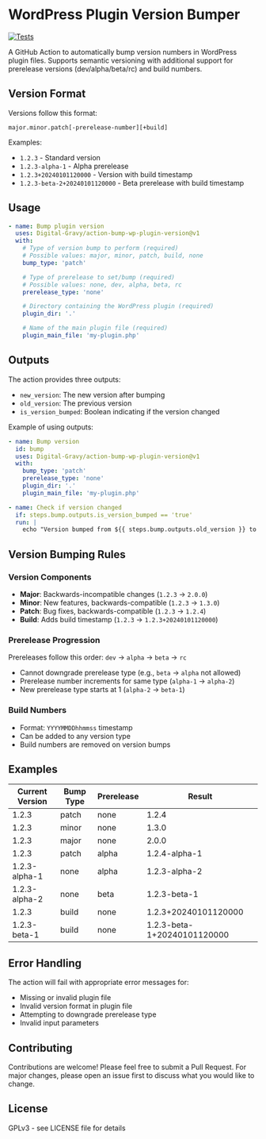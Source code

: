 # WordPress Plugin Version Bumper

[![Tests](https://github.com/Digital-Gravy/action-bump-wp-plugin-version/actions/workflows/test.yml/badge.svg)](https://github.com/Digital-Gravy/action-bump-wp-plugin-version/actions/workflows/test.yml)

A GitHub Action to automatically bump version numbers in WordPress plugin files. Supports semantic versioning with additional support for prerelease versions (dev/alpha/beta/rc) and build numbers.

## Version Format

Versions follow this format:

```
major.minor.patch[-prerelease-number][+build]
```

Examples:

- `1.2.3` - Standard version
- `1.2.3-alpha-1` - Alpha prerelease
- `1.2.3+20240101120000` - Version with build timestamp
- `1.2.3-beta-2+20240101120000` - Beta prerelease with build timestamp

## Usage

```yaml
- name: Bump plugin version
  uses: Digital-Gravy/action-bump-wp-plugin-version@v1
  with:
    # Type of version bump to perform (required)
    # Possible values: major, minor, patch, build, none
    bump_type: 'patch'

    # Type of prerelease to set/bump (required)
    # Possible values: none, dev, alpha, beta, rc
    prerelease_type: 'none'

    # Directory containing the WordPress plugin (required)
    plugin_dir: '.'

    # Name of the main plugin file (required)
    plugin_main_file: 'my-plugin.php'
```

## Outputs

The action provides three outputs:

- `new_version`: The new version after bumping
- `old_version`: The previous version
- `is_version_bumped`: Boolean indicating if the version changed

Example of using outputs:

```yaml
- name: Bump version
  id: bump
  uses: Digital-Gravy/action-bump-wp-plugin-version@v1
  with:
    bump_type: 'patch'
    prerelease_type: 'none'
    plugin_dir: '.'
    plugin_main_file: 'my-plugin.php'

- name: Check if version changed
  if: steps.bump.outputs.is_version_bumped == 'true'
  run: |
    echo "Version bumped from ${{ steps.bump.outputs.old_version }} to ${{ steps.bump.outputs.new_version }}"
```

## Version Bumping Rules

### Version Components

- **Major**: Backwards-incompatible changes (`1.2.3` → `2.0.0`)
- **Minor**: New features, backwards-compatible (`1.2.3` → `1.3.0`)
- **Patch**: Bug fixes, backwards-compatible (`1.2.3` → `1.2.4`)
- **Build**: Adds build timestamp (`1.2.3` → `1.2.3+20240101120000`)

### Prerelease Progression

Prereleases follow this order: `dev` → `alpha` → `beta` → `rc`

- Cannot downgrade prerelease type (e.g., `beta` → `alpha` not allowed)
- Prerelease number increments for same type (`alpha-1` → `alpha-2`)
- New prerelease type starts at 1 (`alpha-2` → `beta-1`)

### Build Numbers

- Format: `YYYYMMDDhhmmss` timestamp
- Can be added to any version type
- Build numbers are removed on version bumps

## Examples

| Current Version | Bump Type | Prerelease | Result                      |
| --------------- | --------- | ---------- | --------------------------- |
| 1.2.3           | patch     | none       | 1.2.4                       |
| 1.2.3           | minor     | none       | 1.3.0                       |
| 1.2.3           | major     | none       | 2.0.0                       |
| 1.2.3           | patch     | alpha      | 1.2.4-alpha-1               |
| 1.2.3-alpha-1   | none      | alpha      | 1.2.3-alpha-2               |
| 1.2.3-alpha-2   | none      | beta       | 1.2.3-beta-1                |
| 1.2.3           | build     | none       | 1.2.3+20240101120000        |
| 1.2.3-beta-1    | build     | none       | 1.2.3-beta-1+20240101120000 |

## Error Handling

The action will fail with appropriate error messages for:

- Missing or invalid plugin file
- Invalid version format in plugin file
- Attempting to downgrade prerelease type
- Invalid input parameters

## Contributing

Contributions are welcome! Please feel free to submit a Pull Request. For major changes, please open an issue first to discuss what you would like to change.

## License

GPLv3 - see LICENSE file for details
